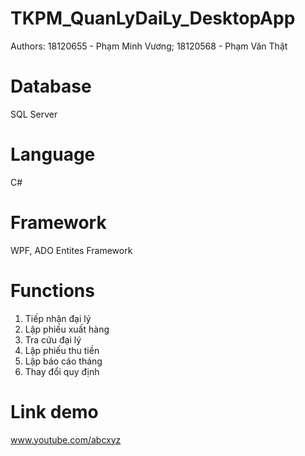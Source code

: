 # TKPM_QuanLyDaiLy_DesktopApp
Authors: 18120655 - Phạm Minh Vương; 
         18120568 - Phạm Văn Thật
# Database
 SQL Server
# Language
 C#
# Framework
 WPF, ADO Entites Framework
# Functions
 1. Tiếp nhận đại lý
 2. Lập phiếu xuất hàng
 3. Tra cứu đại lý
 4. Lập phiếu thu tiền
 5. Lập báo cáo tháng
 6. Thay đổi quy định
# Link demo
 www.youtube.com/abcxyz
